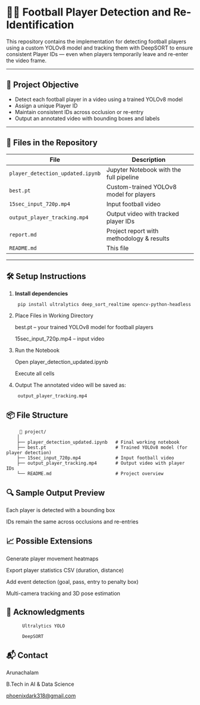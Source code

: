 # 🏃‍♂️ Football Player Detection and Re-Identification

This repository contains the implementation for detecting football players using a custom YOLOv8 model and tracking them with DeepSORT to ensure consistent Player IDs — even when players temporarily leave and re-enter the video frame.

---

## 🎯 Project Objective

- Detect each football player in a video using a trained YOLOv8 model
- Assign a unique Player ID
- Maintain consistent IDs across occlusion or re-entry
- Output an annotated video with bounding boxes and labels

---

## 📁 Files in the Repository

| File                           | Description                                 |
|--------------------------------|---------------------------------------------|
| `player_detection_updated.ipynb` | Jupyter Notebook with the full pipeline     |
| `best.pt`                      | Custom-trained YOLOv8 model for players     |
| `15sec_input_720p.mp4`         | Input football video                        |
| `output_player_tracking.mp4`   | Output video with tracked player IDs        |
| `report.md`                    | Project report with methodology & results   |
| `README.md`                    | This file                                   |

---

## 🛠️ Setup Instructions

1. **Install dependencies**

   
        pip install ultralytics deep_sort_realtime opencv-python-headless


2. Place Files in Working Directory

   best.pt – your trained YOLOv8 model for football players

   15sec_input_720p.mp4 – input video

3. Run the Notebook

   Open player_detection_updated.ipynb

   Execute all cells

4. Output
The annotated video will be saved as:

        output_player_tracking.mp4


## 📦 File Structure

         📁 project/
        │
        ├── player_detection_updated.ipynb   # Final working notebook
        ├── best.pt                          # Trained YOLOv8 model (for player detection)
        ├── 15sec_input_720p.mp4             # Input football video
        ├── output_player_tracking.mp4       # Output video with player IDs
        └── README.md                        # Project overview

## 🔍 Sample Output Preview

Each player is detected with a bounding box

IDs remain the same across occlusions and re-entries

## 📈 Possible Extensions

Generate player movement heatmaps

Export player statistics CSV (duration, distance)

Add event detection (goal, pass, entry to penalty box)

Multi-camera tracking and 3D pose estimation

## 🤝 Acknowledgments
          
          Ultralytics YOLO

          DeepSORT

## 📬 Contact

Arunachalam

B.Tech in AI & Data Science

phoenixdark318@gmail.com



